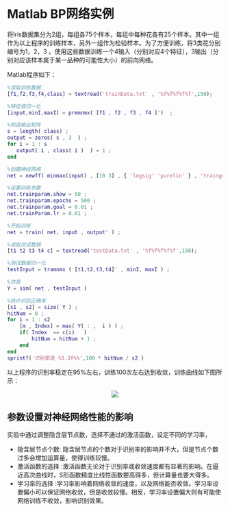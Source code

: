 # Matlab BP网络实例
将Iris数据集分为2组，每组各75个样本，每组中每种花各有25个样本。其中一组作为以上程序的训练样本，另外一组作为检验样本。为了方便训练，将3类花分别编号为1，2，3 。使用这些数据训练一个4输入（分别对应4个特征），3输出（分别对应该样本属于某一品种的可能性大小）的前向网络。

Matlab程序如下：
```matlab
%读取训练数据
[f1,f2,f3,f4,class] = textread('trainData.txt' , '%f%f%f%f%f',150);

%特征值归一化
[input,minI,maxI] = premnmx( [f1 , f2 , f3 , f4 ]')  ;

%构造输出矩阵
s = length( class) ;
output = zeros( s , 3  ) ;
for i = 1 : s 
   output( i , class( i )  ) = 1 ;
end

%创建神经网络
net = newff( minmax(input) , [10 3] , { 'logsig' 'purelin' } , 'traingdx' ) ; 

%设置训练参数
net.trainparam.show = 50 ;
net.trainparam.epochs = 500 ;
net.trainparam.goal = 0.01 ;
net.trainParam.lr = 0.01 ;

%开始训练
net = train( net, input , output' ) ;

%读取测试数据
[t1 t2 t3 t4 c] = textread('testData.txt' , '%f%f%f%f%f',150);

%测试数据归一化
testInput = tramnmx ( [t1,t2,t3,t4]' , minI, maxI ) ;

%仿真
Y = sim( net , testInput ) 

%统计识别正确率
[s1 , s2] = size( Y ) ;
hitNum = 0 ;
for i = 1 : s2
    [m , Index] = max( Y( : ,  i ) ) ;
    if( Index  == c(i)   ) 
        hitNum = hitNum + 1 ; 
    end
end
sprintf('识别率是 %3.3f%%',100 * hitNum / s2 )
```
以上程序的识别率稳定在95%左右，训练100次左右达到收敛，训练曲线如下图所示：
<div align="center">
<img src="http://ww1.sinaimg.cn/large/007Rnr4nly1g9dnftbfw7j30lc0kf0sz.jpg">
</div>

## 参数设置对神经网络性能的影响 
实验中通过调整隐含层节点数，选择不通过的激活函数，设定不同的学习率，
- 隐含层节点个数: 隐含层节点的个数对于识别率的影响并不大，但是节点个数过多会增加运算量，使得训练较慢。
- 激活函数的选择 :激活函数无论对于识别率或收敛速度都有显著的影响。在逼近高次曲线时，S形函数精度比线性函数要高得多，但计算量也要大得多。
- 学习率的选择 :学习率影响着网络收敛的速度，以及网络能否收敛。学习率设置偏小可以保证网络收敛，但是收敛较慢。相反，学习率设置偏大则有可能使网络训练不收敛，影响识别效果。